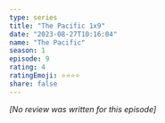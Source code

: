 ```yaml
---
type: series
title: "The Pacific 1x9"
date: "2023-08-27T10:16:04"
name: "The Pacific"
season: 1
episode: 9
rating: 4
ratingEmoji: ⭐️⭐️⭐️⭐️
share: false
---
```


*[No review was written for this episode]*
